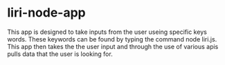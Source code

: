 # liri-node-app

This app is designed to take inputs from the user useing specific keys words.  These keywords can be found by typing the command node liri.js.  This app then takes the the user input and through the use of various apis pulls data that the user is looking for.
